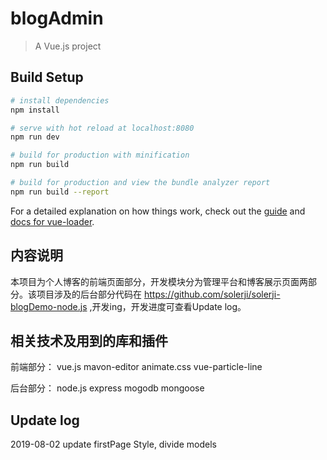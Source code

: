 # blogAdmin

> A Vue.js project

## Build Setup

``` bash
# install dependencies
npm install

# serve with hot reload at localhost:8080
npm run dev

# build for production with minification
npm run build

# build for production and view the bundle analyzer report
npm run build --report
```

For a detailed explanation on how things work, check out the [guide](http://vuejs-templates.github.io/webpack/) and [docs for vue-loader](http://vuejs.github.io/vue-loader).

## 内容说明
本项目为个人博客的前端页面部分，开发模块分为管理平台和博客展示页面两部分。该项目涉及的后台部分代码在 https://github.com/solerji/solerji-blogDemo-node.js ,开发ing，开发进度可查看Update log。

## 相关技术及用到的库和插件
前端部分：
vue.js
mavon-editor
animate.css
vue-particle-line

后台部分：
node.js
express
mogodb
mongoose


## Update log
2019-08-02 update firstPage Style, divide models
